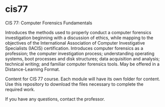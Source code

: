 # cis77
CIS 77: Computer Forensics Fundamentals

Introduces the methods used to properly conduct a computer forensics investigation beginning with a discussion of ethics, while mapping to the objectives of the International Association of Computer Investigative Specialists (IACIS) certification. Introduces computer forensics as a profession; the computer investigation process; understanding operating systems, boot processes and disk structures; data acquisition and analysis; technical writing; and familiar computer forensics tools. May be offered in a Distance-Learning Format. 

Content for CIS 77 course. Each module will have its own folder for content. Use this repository to download the files necessary to complete the required work.

If you have any questions, contact the professor.
